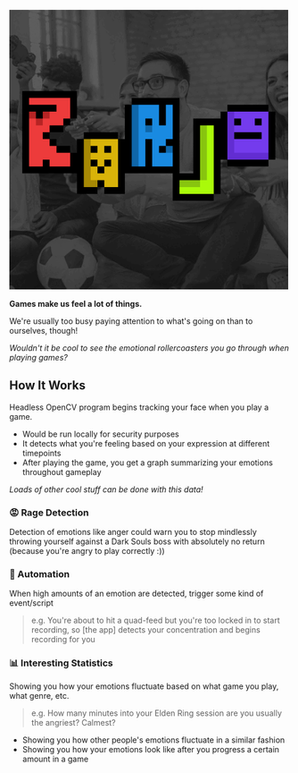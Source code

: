 ![logo](./github/kanjo-logo.gif)

**Games make us feel a lot of things.**

We're usually too busy paying attention to what's going on than to ourselves, though!

*Wouldn't it be cool to see the emotional rollercoasters you go through when playing games?*

## How It Works

Headless OpenCV program begins tracking your face when you play a game.

- Would be run locally for security purposes
- It detects what you're feeling based on your expression at different timepoints
- After playing the game, you get a graph summarizing your emotions throughout gameplay

*Loads of other cool stuff can be done with this data!*

### 😡 Rage Detection
Detection of emotions like anger could warn you to stop mindlessly throwing yourself against a Dark Souls boss with absolutely no return (because you're angry to play correctly :))

### 🤖 Automation
When high amounts of an emotion are detected, trigger some kind of event/script
> e.g. You're about to hit a quad-feed but you're too locked in to start recording, so [the app] detects your concentration and begins recording for you

### 📊 Interesting Statistics
Showing you how your emotions fluctuate based on what game you play, what genre, etc.
> e.g. How many minutes into your Elden Ring session are you usually the angriest? Calmest?
- Showing you how other people's emotions fluctuate in a similar fashion
- Showing you how your emotions look like after you progress a certain amount in a game
